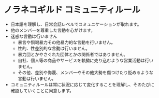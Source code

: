 # ノラネコギルド コミュニティルール

- 日本語を理解し、日常会話レベルでコミュニケーションが取れます。
- 他のメンバーを尊重した言動を心がけます。
- 迷惑な言動は行いません
  - 暴言や恫喝暴力その他暴力的な言動を行いません。
  - 性的、性差別的な言動は行いません。
  - 暴力団とかやさぐれた団体とかの関係者ではありません。
  - 自社、個人等の商品やサービスを執拗に売り込むような営業活動は行いません。
  - その他、差別や侮蔑、メンバーやその他大勢を傷つけたり貶めるような言動は行いません。
- コミュニティルールは常に状況に応じて変化することを理解し、そのたびに確認していくことに同意します。
